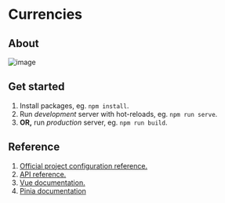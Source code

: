 # Currencies

## About

![image](https://github.com/chronosgit/currencies/assets/126391668/18b46e34-30c8-4c9d-a0d8-56428707d39d)

## Get started
 
1. Install packages, eg. ```npm install```.
2. Run *development* server with hot-reloads, eg. ```npm run serve```.
3. **OR,** run *production* server, eg. ```npm run build```.

## Reference

1. [Official project configuration reference.](https://cli.vuejs.org/config/)
2. [API reference.](https://www.nationalbank.kz/ru/page/rss)
3. [Vue documentation.](https://vuejs.org/)
4. [Pinia documentation](https://pinia.vuejs.org/)
